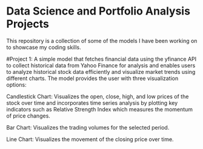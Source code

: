 # Data Science and Portfolio Analysis Projects
This repository is a collection of some of the models I have been working on to showcase my coding skills.

#Project 1:
A simple model that fetches financial data using the yfinance API to collect historical data from Yahoo Finance for analysis and enables users to analyze historical stock data efficiently and visualize market trends using different charts. 
The model provides the user with three visualization options:

Candlestick Chart: 
Visualizes the open, close, high, and low prices of the stock over time and incorporates time series analysis by plotting key indicators such as Relative Strength Index which measures the momentum of price changes.

Bar Chart: 
Visualizes the trading volumes for the selected period.

Line Chart:
Visualizes the movement of the closing price over time.

